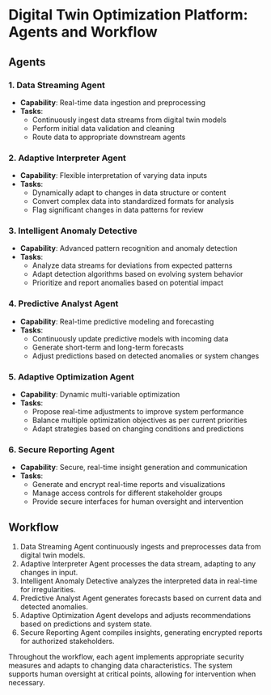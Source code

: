 # Digital Twin Optimization Platform: Agents and Workflow

## Agents

### 1. Data Streaming Agent
- **Capability**: Real-time data ingestion and preprocessing
- **Tasks**:
  - Continuously ingest data streams from digital twin models
  - Perform initial data validation and cleaning
  - Route data to appropriate downstream agents

### 2. Adaptive Interpreter Agent
- **Capability**: Flexible interpretation of varying data inputs
- **Tasks**:
  - Dynamically adapt to changes in data structure or content
  - Convert complex data into standardized formats for analysis
  - Flag significant changes in data patterns for review

### 3. Intelligent Anomaly Detective
- **Capability**: Advanced pattern recognition and anomaly detection
- **Tasks**:
  - Analyze data streams for deviations from expected patterns
  - Adapt detection algorithms based on evolving system behavior
  - Prioritize and report anomalies based on potential impact

### 4. Predictive Analyst Agent
- **Capability**: Real-time predictive modeling and forecasting
- **Tasks**:
  - Continuously update predictive models with incoming data
  - Generate short-term and long-term forecasts
  - Adjust predictions based on detected anomalies or system changes

### 5. Adaptive Optimization Agent
- **Capability**: Dynamic multi-variable optimization
- **Tasks**:
  - Propose real-time adjustments to improve system performance
  - Balance multiple optimization objectives as per current priorities
  - Adapt strategies based on changing conditions and predictions

### 6. Secure Reporting Agent
- **Capability**: Secure, real-time insight generation and communication
- **Tasks**:
  - Generate and encrypt real-time reports and visualizations
  - Manage access controls for different stakeholder groups
  - Provide secure interfaces for human oversight and intervention

## Workflow

1. Data Streaming Agent continuously ingests and preprocesses data from digital twin models.
2. Adaptive Interpreter Agent processes the data stream, adapting to any changes in input.
3. Intelligent Anomaly Detective analyzes the interpreted data in real-time for irregularities.
4. Predictive Analyst Agent generates forecasts based on current data and detected anomalies.
5. Adaptive Optimization Agent develops and adjusts recommendations based on predictions and system state.
6. Secure Reporting Agent compiles insights, generating encrypted reports for authorized stakeholders.

Throughout the workflow, each agent implements appropriate security measures and adapts to changing data characteristics. The system supports human oversight at critical points, allowing for intervention when necessary.